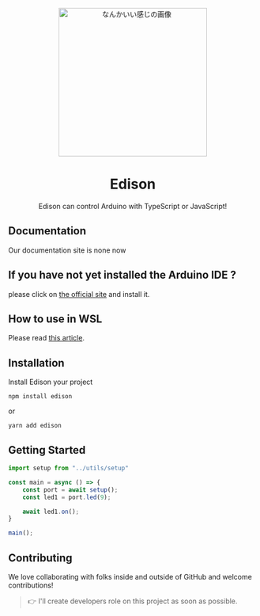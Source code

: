 <p align="center">
  <img width="300px" src="./public/icon.png" alt ="なんかいい感じの画像">
</p>

<h1 align="center">Edison</h1>

<p align="center">Edison can control Arduino with TypeScript or JavaScript!</p>

<p align="center">

</p>

## Documentation

Our documentation site is none now

## If you have not yet installed the Arduino IDE ?

please click on [the official site](https://www.arduino.cc/en/software) and install it.

## How to use in WSL

Please read [this article](https://zenn.dev/konjikun/articles/e905f4ce99d3ea).

## Installation

Install Edison your project

```console
npm install edison
```

or

```console
yarn add edison
```

## Getting Started

```.ts
import setup from "../utils/setup"

const main = async () => {
    const port = await setup();
    const led1 = port.led(9);

    await led1.on();
}

main();
```

## Contributing

We love collaborating with folks inside and outside of GitHub and welcome contributions!

> 👉 I'll create developers role on this project as soon as possible.
